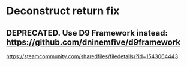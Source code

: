 # Deconstruct return fix
## DEPRECATED. Use D9 Framework instead: https://github.com/dninemfive/d9framework
https://steamcommunity.com/sharedfiles/filedetails/?id=1543064443